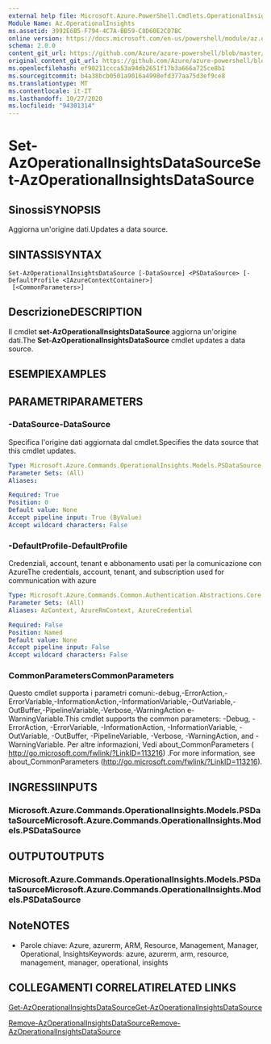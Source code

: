 ```yaml
---
external help file: Microsoft.Azure.PowerShell.Cmdlets.OperationalInsights.dll-Help.xml
Module Name: Az.OperationalInsights
ms.assetid: 3992E6B5-F794-4C7A-BB59-C8D60E2CD7BC
online version: https://docs.microsoft.com/en-us/powershell/module/az.operationalinsights/set-azoperationalinsightsdatasource
schema: 2.0.0
content_git_url: https://github.com/Azure/azure-powershell/blob/master/src/OperationalInsights/OperationalInsights/help/Set-AzOperationalInsightsDataSource.md
original_content_git_url: https://github.com/Azure/azure-powershell/blob/master/src/OperationalInsights/OperationalInsights/help/Set-AzOperationalInsightsDataSource.md
ms.openlocfilehash: ef90211ccca53a94db2651f17b3a666a725ce8b1
ms.sourcegitcommit: b4a38bcb0501a9016a4998efd377aa75d3ef9ce8
ms.translationtype: MT
ms.contentlocale: it-IT
ms.lasthandoff: 10/27/2020
ms.locfileid: "94301314"
---
```

# <span data-ttu-id="d4ed9-101">Set-AzOperationalInsightsDataSource</span><span class="sxs-lookup"><span data-stu-id="d4ed9-101">Set-AzOperationalInsightsDataSource</span></span>

## <span data-ttu-id="d4ed9-102">Sinossi</span><span class="sxs-lookup"><span data-stu-id="d4ed9-102">SYNOPSIS</span></span>
<span data-ttu-id="d4ed9-103">Aggiorna un'origine dati.</span><span class="sxs-lookup"><span data-stu-id="d4ed9-103">Updates a data source.</span></span>

## <span data-ttu-id="d4ed9-104">SINTASSI</span><span class="sxs-lookup"><span data-stu-id="d4ed9-104">SYNTAX</span></span>

```
Set-AzOperationalInsightsDataSource [-DataSource] <PSDataSource> [-DefaultProfile <IAzureContextContainer>]
 [<CommonParameters>]
```

## <span data-ttu-id="d4ed9-105">Descrizione</span><span class="sxs-lookup"><span data-stu-id="d4ed9-105">DESCRIPTION</span></span>
<span data-ttu-id="d4ed9-106">Il cmdlet **set-AzOperationalInsightsDataSource** aggiorna un'origine dati.</span><span class="sxs-lookup"><span data-stu-id="d4ed9-106">The **Set-AzOperationalInsightsDataSource** cmdlet updates a data source.</span></span>

## <span data-ttu-id="d4ed9-107">ESEMPI</span><span class="sxs-lookup"><span data-stu-id="d4ed9-107">EXAMPLES</span></span>

## <span data-ttu-id="d4ed9-108">PARAMETRI</span><span class="sxs-lookup"><span data-stu-id="d4ed9-108">PARAMETERS</span></span>

### <span data-ttu-id="d4ed9-109">-DataSource</span><span class="sxs-lookup"><span data-stu-id="d4ed9-109">-DataSource</span></span>
<span data-ttu-id="d4ed9-110">Specifica l'origine dati aggiornata dal cmdlet.</span><span class="sxs-lookup"><span data-stu-id="d4ed9-110">Specifies the data source that this cmdlet updates.</span></span>

```yaml
Type: Microsoft.Azure.Commands.OperationalInsights.Models.PSDataSource
Parameter Sets: (All)
Aliases:

Required: True
Position: 0
Default value: None
Accept pipeline input: True (ByValue)
Accept wildcard characters: False
```

### <span data-ttu-id="d4ed9-111">-DefaultProfile</span><span class="sxs-lookup"><span data-stu-id="d4ed9-111">-DefaultProfile</span></span>
<span data-ttu-id="d4ed9-112">Credenziali, account, tenant e abbonamento usati per la comunicazione con Azure</span><span class="sxs-lookup"><span data-stu-id="d4ed9-112">The credentials, account, tenant, and subscription used for communication with azure</span></span>

```yaml
Type: Microsoft.Azure.Commands.Common.Authentication.Abstractions.Core.IAzureContextContainer
Parameter Sets: (All)
Aliases: AzContext, AzureRmContext, AzureCredential

Required: False
Position: Named
Default value: None
Accept pipeline input: False
Accept wildcard characters: False
```

### <span data-ttu-id="d4ed9-113">CommonParameters</span><span class="sxs-lookup"><span data-stu-id="d4ed9-113">CommonParameters</span></span>
<span data-ttu-id="d4ed9-114">Questo cmdlet supporta i parametri comuni:-debug,-ErrorAction,-ErrorVariable,-InformationAction,-InformationVariable,-OutVariable,-OutBuffer,-PipelineVariable,-Verbose,-WarningAction e-WarningVariable.</span><span class="sxs-lookup"><span data-stu-id="d4ed9-114">This cmdlet supports the common parameters: -Debug, -ErrorAction, -ErrorVariable, -InformationAction, -InformationVariable, -OutVariable, -OutBuffer, -PipelineVariable, -Verbose, -WarningAction, and -WarningVariable.</span></span> <span data-ttu-id="d4ed9-115">Per altre informazioni, Vedi about_CommonParameters ( http://go.microsoft.com/fwlink/?LinkID=113216) .</span><span class="sxs-lookup"><span data-stu-id="d4ed9-115">For more information, see about_CommonParameters (http://go.microsoft.com/fwlink/?LinkID=113216).</span></span>

## <span data-ttu-id="d4ed9-116">INGRESSI</span><span class="sxs-lookup"><span data-stu-id="d4ed9-116">INPUTS</span></span>

### <span data-ttu-id="d4ed9-117">Microsoft.Azure.Commands.OperationalInsights.Models.PSDataSource</span><span class="sxs-lookup"><span data-stu-id="d4ed9-117">Microsoft.Azure.Commands.OperationalInsights.Models.PSDataSource</span></span>

## <span data-ttu-id="d4ed9-118">OUTPUT</span><span class="sxs-lookup"><span data-stu-id="d4ed9-118">OUTPUTS</span></span>

### <span data-ttu-id="d4ed9-119">Microsoft.Azure.Commands.OperationalInsights.Models.PSDataSource</span><span class="sxs-lookup"><span data-stu-id="d4ed9-119">Microsoft.Azure.Commands.OperationalInsights.Models.PSDataSource</span></span>

## <span data-ttu-id="d4ed9-120">Note</span><span class="sxs-lookup"><span data-stu-id="d4ed9-120">NOTES</span></span>
* <span data-ttu-id="d4ed9-121">Parole chiave: Azure, azurerm, ARM, Resource, Management, Manager, Operational, Insights</span><span class="sxs-lookup"><span data-stu-id="d4ed9-121">Keywords: azure, azurerm, arm, resource, management, manager, operational, insights</span></span>

## <span data-ttu-id="d4ed9-122">COLLEGAMENTI CORRELATI</span><span class="sxs-lookup"><span data-stu-id="d4ed9-122">RELATED LINKS</span></span>

[<span data-ttu-id="d4ed9-123">Get-AzOperationalInsightsDataSource</span><span class="sxs-lookup"><span data-stu-id="d4ed9-123">Get-AzOperationalInsightsDataSource</span></span>](./Get-AzOperationalInsightsDataSource.md)

[<span data-ttu-id="d4ed9-124">Remove-AzOperationalInsightsDataSource</span><span class="sxs-lookup"><span data-stu-id="d4ed9-124">Remove-AzOperationalInsightsDataSource</span></span>](./Remove-AzOperationalInsightsDataSource.md)


